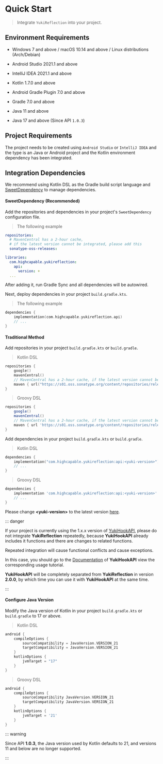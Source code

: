 # Quick Start

> Integrate `YukiReflection` into your project.

## Environment Requirements

- Windows 7 and above / macOS 10.14 and above / Linux distributions (Arch/Debian)

- Android Studio 2021.1 and above

- IntelliJ IDEA 2021.1 and above

- Kotlin 1.7.0 and above

- Android Gradle Plugin 7.0 and above

- Gradle 7.0 and above

- Java 11 and above

- Java 17 and above (Since API `1.0.3`)

## Project Requirements

The project needs to be created using `Android Studio` or `IntelliJ IDEA` and the type is an Java or Android project and the Kotlin environment dependency has been integrated.

## Integration Dependencies

We recommend using Kotlin DSL as the Gradle build script language and [SweetDependency](https://github.com/HighCapable/SweetDependency) to manage dependencies.

#### SweetDependency (Recommended)

Add the repositories and dependencies in your project's `SweetDependency` configuration file.

> The following example

```yaml
repositories:
  # MavenCentral has a 2-hour cache,
  # if the latest version cannot be integrated, please add this
  sonatype-oss-releases:

libraries:
  com.highcapable.yukireflection:
    api:
      version: +
  ...
```

After adding it, run Gradle Sync and all dependencies will be autowired.

Next, deploy dependencies in your project `build.gradle.kts`.

> The following example

```kotlin
dependencies {
    implementation(com.highcapable.yukireflection.api)
    // ...
}
```

#### Traditional Method

Add repositories in your project `build.gradle.kts` or `build.gradle`.

> Kotlin DSL

```kotlin
repositories {
    google()
    mavenCentral()
    // MavenCentral has a 2-hour cache, if the latest version cannot be integrated, please add this URL
    maven { url("https://s01.oss.sonatype.org/content/repositories/releases/") }
}
```

> Groovy DSL

```groovy
repositories {
    google()
    mavenCentral()
    // MavenCentral has a 2-hour cache, if the latest version cannot be integrated, please add this URL
    maven { url 'https://s01.oss.sonatype.org/content/repositories/releases/' }
}
```

Add dependencies in your project `build.gradle.kts` or `build.gradle`.

> Kotlin DSL

```kotlin
dependencies {
    implementation("com.highcapable.yukireflection:api:<yuki-version>")
    // ...
}
```

> Groovy DSL

```groovy
dependencies {
    implementation 'com.highcapable.yukireflection:api:<yuki-version>'
    // ...
}
```

Please change **&lt;yuki-version&gt;** to the latest version [here](../about/changelog).

::: danger

If your project is currently using the 1.x.x version of [YukiHookAPI](https://github.com/HighCapable/YukiHookAPI), please do not integrate **YukiReflection** repeatedly, because **YukiHookAPI** already includes it functions and there are changes to related functions.

Repeated integration will cause functional conflicts and cause exceptions.

In this case, you should go to the [Documentation](https://dreammoonboy.github.io/YukiHookAPI/zh-cn/) of **YukiHookAPI** view the corresponding usage tutorial.

**YukiHookAPI** will be completely separated from **YukiReflection** in version **2.0.0**, by which time you can use it with **YukiHookAPI** at the same time.

:::

#### Configure Java Version

Modify the Java version of Kotlin in your project `build.gradle.kts` or `build.gradle` to 17 or above.

> Kotlin DSL

```kt
android {
    compileOptions {
        sourceCompatibility = JavaVersion.VERSION_21
        targetCompatibility = JavaVersion.VERSION_21
    }
    kotlinOptions {
        jvmTarget = "17"
    }
}
```

> Groovy DSL

```groovy
android {
    compileOptions {
        sourceCompatibility JavaVersion.VERSION_21
        targetCompatibility JavaVersion.VERSION_21
    }
    kotlinOptions {
        jvmTarget = '21'
    }
}
```

::: warning

Since API **1.0.3**, the Java version used by Kotlin defaults to 21, and versions 11 and below are no longer supported.

:::